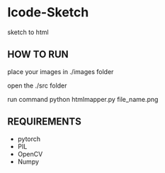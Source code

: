 # Icode-Sketch
sketch to html
## HOW TO RUN

place your images in ./images folder

open the ./src folder 

run command python htmlmapper.py file_name.png

## REQUIREMENTS 
* pytorch
* PIL
* OpenCV
* Numpy
